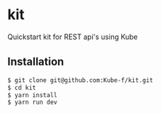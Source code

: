 # kit
Quickstart kit for REST api's using Kube

## Installation

```bash
$ git clone git@github.com:Kube-f/kit.git
$ cd kit
$ yarn install
$ yarn run dev
```
